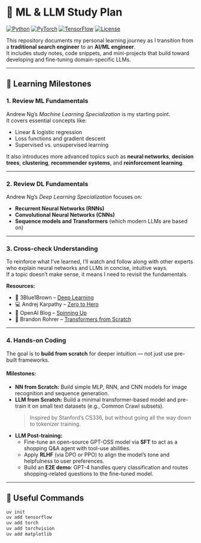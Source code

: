 # 🚀 ML & LLM Study Plan

[![Python](https://img.shields.io/badge/Python-3.12-blue.svg)]()
[![PyTorch](https://img.shields.io/badge/PyTorch-%23EE4C2C.svg?logo=pytorch&logoColor=white)]()
[![TensorFlow](https://img.shields.io/badge/TensorFlow-%23FF6F00.svg?logo=tensorflow&logoColor=white)]()
[![License](https://img.shields.io/badge/license-MIT-green.svg)]()

This repository documents my personal learning journey as I transition from a **traditional search engineer** to an **AI/ML engineer**.  
It includes study notes, code snippets, and mini-projects that build toward developing and fine-tuning domain-specific LLMs.

---

## 🧩 Learning Milestones

### 1. Review ML Fundamentals
Andrew Ng’s *Machine Learning Specialization* is my starting point.  
It covers essential concepts like:
- Linear & logistic regression  
- Loss functions and gradient descent  
- Supervised vs. unsupervised learning  

It also introduces more advanced topics such as **neural networks**, **decision trees**, **clustering**, **recommender systems**, and **reinforcement learning**.

---

### 2. Review DL Fundamentals
Andrew Ng’s *Deep Learning Specialization* focuses on:
- **Recurrent Neural Networks (RNNs)**
- **Convolutional Neural Networks (CNNs)**
- **Sequence models and Transformers** (which modern LLMs are based on)

---

### 3. Cross-check Understanding
To reinforce what I’ve learned, I’ll watch and follow along with other experts who explain neural networks and LLMs in concise, intuitive ways.  
If a topic doesn’t make sense, it means I need to revisit the fundamentals.

**Resources:**
- 🧠 3Blue1Brown – [Deep Learning](https://www.youtube.com/watch?v=aircAruvnKk)  
- 💻 Andrej Karpathy – [Zero to Hero](https://karpathy.ai/zero-to-hero.html)  
- 🧩 OpenAI Blog – [Spinning Up](https://spinningup.openai.com/en/latest/user/introduction.html)  
- 📘 Brandon Rohrer – [Transformers from Scratch](https://brandonrohrer.com/transformers.html)

---

### 4. Hands-on Coding
The goal is to **build from scratch** for deeper intuition — not just use pre-built frameworks.

#### Milestones:
- **NN from Scratch:** Build simple MLP, RNN, and CNN models for image recognition and sequence generation.  
- **LLM from Scratch:** Build a minimal transformer-based model and pre-train it on small text datasets (e.g., Common Crawl subsets).  
  > Inspired by Stanford’s CS336, but without going all the way down to tokenizer training.
- **LLM Post-training:**  
  - Fine-tune an open-source GPT-OSS model via **SFT** to act as a shopping Q&A agent with tool-use abilities.  
  - Apply **RLHF** (via DPO or PPO) to align the model’s tone and helpfulness to user preferences.  
  - Build an **E2E demo**: GPT-4 handles query classification and routes shopping-related questions to the fine-tuned model.

---

## 🧰 Useful Commands

```bash
uv init
uv add tensorflow
uv add torch
uv add torchvision
uv add matplotlib
